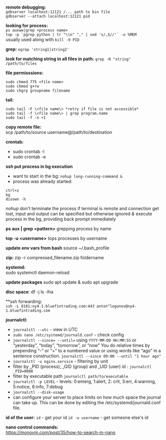 
**remote debugging:**  
`gdbserver localhost:12121 /... path to bin file`  
`gdbserver --attach localhost:12121 pid`

**looking for process:**  
`ps auxww|grep <process name>`  
``top -p `pgrep python | tr "\\n" "," | sed 's/,$//'` -o %MEM``  
usually used along with `kill -9 PID`

**grep:** `egrep 'string1|string2'`

**look for matching string in all files in path:** `grep -R "string" /path/to/files`

**file permisssions:**  
```
sudo chmod 775 <file name>  
sudo chmod g+rw  
sudo chgrp groupname filename
```

**tail:**  
```
sudo tail -F \<file name\> *retry if file is not accessible*  
sudo tail -f \<file name\> | grep program.name   
sudo tail -f -n +1
```

**copy remote file:**  
scp /path/to/source username@/path/to/destination

**crontab:**
* sudo crontab -l  
* sudo crontab -e

**ssh put process in bg execution**
* want to start in the bg:
`nohup long-running-command &`
* process was already started:
```
ctrl+z
bg
disown -h
```
*nohup* don't terminate the process if terminal is remote and connection get lost, input and output can be specified but otherwise ignored
*&* execute process in the bg, providing back prompt immediately

**ps aux | grep \<pattern\>** grepping process by name

**top -u \<username\>** tops processes by username

**update env vars from bash** source ~/.bash_profile 

**zip:** zip -r compressed_filename.zip foldername  

**systemd:**  
sudo systemctl daemon-reload  

**update packages**
sudo apt update & sudo apt upgrade

**disc space**: 
df -j
ls -lha

**ssh forwarding:  
`ssh -L 8181:ny4-1.bluefintrading.com:443 anton^logunov@ny4-1.bluefintrading.com`

**journalctl:**
* `journalctl --utc` - view in UTC
* `sudo nano /etc/systemd/journald.conf` - check config
* `journalctl --since= --until=` using `YYYY-MM-DD HH:MM:SS` or “yesterday”, “today”, “tomorrow”, or “now”
You do relative times by prepending “-” or “+” to a numbered value or using words like “ago” in a sentence construction.
`journalctl --since 09:00 --until "1 hour ago"`
* `journalctl -u nginx.service` - filtering by unit
* filter by _PID (process), _GID (group) and _UID (user) id : `journalctl _PID=8088`
* filter by executable path `journalctl path/to/executable`
* `journalctl -p LEVEL` - levels: 0:emerg, 1:alert, 2: crit, 3:err, 4:warning, 5:notice, 6:info, 7:debug
* `journalctl --disk-usage`
* can configure your server to place limits on how much space the journal can take up. This can be done by editing the /etc/systemd/journald.conf file.

**id of the user:**
`id` - get your id
`id -u username` - get someone else's id

**nano control commands:**  
https://monovm.com/post/35/how-to-search-in-nano
